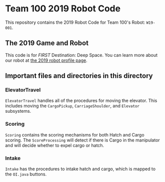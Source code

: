# Team 100 2019 Robot Code
This repository contains the 2019 Robot Code for Team 100's Robot: `W19-001`.

## The 2019 Game and Robot
This code is for _FIRST_ Destination: Deep Space. You can learn more about our robot at [the 2019 robot profile page](https://team100.org/2019).

## Important files and directories  in this directory
### ElevatorTravel
`ElevatorTravel` handles all of the procedures for moving the elevator. This includes moving the `CargoPickup`, `CarriageShoulder`, and `Elevator` subsystems.
### Scoring
`Scoring` contains the scoring mechanisms for both Hatch and Cargo scoring. The `ScoreProcessing` will detect if there is Cargo in the manipulator and will decide whether to expel cargo or hatch.
### Intake
`Intake` has the procedures to intake hatch and cargo, which is mapped to the `OI.java` buttons.